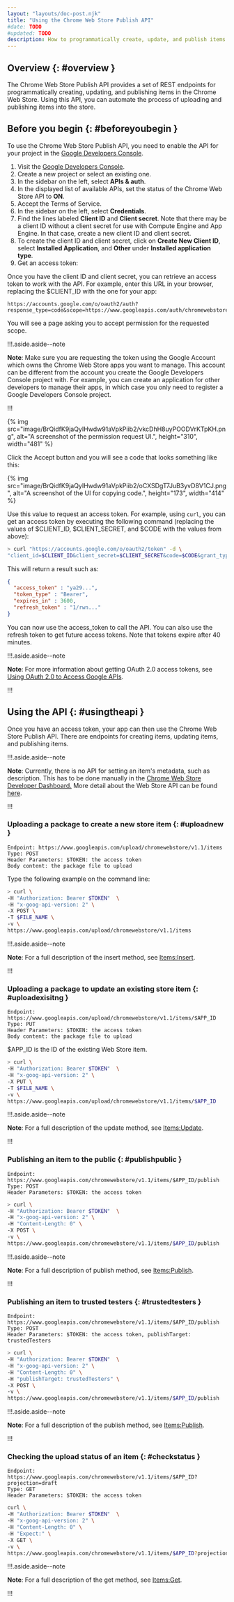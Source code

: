 ```yaml
---
layout: "layouts/doc-post.njk"
title: "Using the Chrome Web Store Publish API"
#date: TODO
#updated: TODO
description: How to programmatically create, update, and publish items in the Chrome Web Store.
---
```


## Overview {: #overview }

The Chrome Web Store Publish API provides a set of REST endpoints for programmatically creating,
updating, and publishing items in the Chrome Web Store. Using this API, you can automate the process
of uploading and publishing items into the store.

## Before you begin {: #beforeyoubegin }

To use the Chrome Web Store Publish API, you need to enable the API for your project in the [Google
Developers Console][1].

1.  Visit the [Google Developers Console][2].
2.  Create a new project or select an existing one.
3.  In the sidebar on the left, select **APIs & auth**.
4.  In the displayed list of available APIs, set the status of the Chrome Web Store API to **ON**.
5.  Accept the Terms of Service.
6.  In the sidebar on the left, select **Credentials**.
7.  Find the lines labeled **Client ID** and **Client secret**. Note that there may be a client ID
    without a client secret for use with Compute Engine and App Engine. In that case, create a new
    client ID and client secret.
8.  To create the client ID and client secret, click on **Create New Client ID**, select **Installed
    Application**, and **Other** under **Installed application type**.
9.  Get an access token:

Once you have the client ID and client secret, you can retrieve an access token to work with the
API. For example, enter this URL in your browser, replacing the \$CLIENT_ID with the one for your
app:

```text
https://accounts.google.com/o/oauth2/auth?response_type=code&scope=https://www.googleapis.com/auth/chromewebstore&client_id=$CLIENT_ID&redirect_uri=urn:ietf:wg:oauth:2.0:oob
```

You will see a page asking you to accept permission for the requested scope.

!!!.aside.aside--note

**Note**: Make sure you are requesting the token using the Google Account which owns the Chrome Web
Store apps you want to manage. This account can be different from the account you create the Google
Developers Console project with. For example, you can create an application for other developers to
manage their apps, in which case you only need to register a Google Developers Console project.

!!!

{% img src="image/BrQidfK9jaQyIHwdw91aVpkPiib2/vkcDhH8uyPOODVrKTpKH.png",
       alt="A screenshot of the permission request UI.", height="310", width="481" %}

Click the Accept button and you will see a code that looks something like this:

{% img src="image/BrQidfK9jaQyIHwdw91aVpkPiib2/oCXSDgT7JuB3yvD8V1CJ.png", alt="A screenshot of the UI for copying code.", height="173", width="414" %}

Use this value to request an access token. For example, using `curl`, you can get an access token by
executing the following command (replacing the values of $CLIENT\_ID, $CLIENT_SECRET, and \$CODE
with the values from above):

```bash
> curl "https://accounts.google.com/o/oauth2/token" -d \
"client_id=$CLIENT_ID&client_secret=$CLIENT_SECRET&code=$CODE&grant_type=authorization_code&redirect_uri=urn:ietf:wg:oauth:2.0:oob"
```

This will return a result such as:

```json
{
  "access_token" : "ya29...",
  "token_type" : "Bearer",
  "expires_in" : 3600,
  "refresh_token" : "1/rwn..."
}
```

You can now use the access_token to call the API. You can also use the refresh token to get future
access tokens. Note that tokens expire after 40 minutes.

!!!.aside.aside--note

**Note**: For more information about getting OAuth 2.0 access tokens, see [Using OAuth 2.0 to Access
Google APIs][3].

!!!

## Using the API {: #usingtheapi }

Once you have an access token, your app can then use the Chrome Web Store Publish API. There are
endpoints for creating items, updating items, and publishing items.

!!!.aside.aside--note

**Note**: Currently, there is no API for setting an item's metadata, such as description. This has
to be done manually in the [Chrome Web Store Developer Dashboard.][4] More detail about the Web
Store API can be found [here][5].

!!!

### Uploading a package to create a new store item {: #uploadnew }

```text
Endpoint: https://www.googleapis.com/upload/chromewebstore/v1.1/items
Type: POST
Header Parameters: $TOKEN: the access token
Body content: the package file to upload
```

Type the following example on the command line:

```bash
> curl \
-H "Authorization: Bearer $TOKEN"  \
-H "x-goog-api-version: 2" \
-X POST \
-T $FILE_NAME \
-v \
https://www.googleapis.com/upload/chromewebstore/v1.1/items
```

!!!.aside.aside--note

**Note**: For a full description of the insert method, see [Items:Insert][6].

!!!

### Uploading a package to update an existing store item {: #uploadexisitng }

```text
Endpoint: https://www.googleapis.com/upload/chromewebstore/v1.1/items/$APP_ID
Type: PUT
Header Parameters: $TOKEN: the access token
Body content: the package file to upload
```

\$APP_ID is the ID of the existing Web Store item.

```bash
> curl \
-H "Authorization: Bearer $TOKEN"  \
-H "x-goog-api-version: 2" \
-X PUT \
-T $FILE_NAME \
-v \
https://www.googleapis.com/upload/chromewebstore/v1.1/items/$APP_ID
```

!!!.aside.aside--note

**Note**: For a full description of the update method, see [Items:Update][7].

!!!

### Publishing an item to the public {: #publishpublic }

```text
Endpoint: https://www.googleapis.com/chromewebstore/v1.1/items/$APP_ID/publish
Type: POST
Header Parameters: $TOKEN: the access token
```

```bash
> curl \
-H "Authorization: Bearer $TOKEN"  \
-H "x-goog-api-version: 2" \
-H "Content-Length: 0" \
-X POST \
-v \
https://www.googleapis.com/chromewebstore/v1.1/items/$APP_ID/publish
```

!!!.aside.aside--note

**Note**: For a full description of publish method, see [Items:Publish][8].

!!!

### Publishing an item to trusted testers {: #trustedtesters }

```
Endpoint: https://www.googleapis.com/chromewebstore/v1.1/items/$APP_ID/publish
Type: POST
Header Parameters: $TOKEN: the access token, publishTarget: trustedTesters
```

```bash
> curl \
-H "Authorization: Bearer $TOKEN"  \
-H "x-goog-api-version: 2" \
-H "Content-Length: 0" \
-H "publishTarget: trustedTesters" \
-X POST \
-v \
https://www.googleapis.com/chromewebstore/v1.1/items/$APP_ID/publish
```

!!!.aside.aside--note

**Note**: For a full description of the publish method, see [Items:Publish][9].

!!!

### Checking the upload status of an item {: #checkstatus }

```text
Endpoint: https://www.googleapis.com/chromewebstore/v1.1/items/$APP_ID?projection=draft
Type: GET
Header Parameters: $TOKEN: the access token
```

```bash
curl \
-H "Authorization: Bearer $TOKEN"  \
-H "x-goog-api-version: 2" \
-H "Content-Length: 0" \
-H "Expect:" \
-X GET \
-v \
https://www.googleapis.com/chromewebstore/v1.1/items/$APP_ID?projection=draft
```

!!!.aside.aside--note

**Note**: For a full description of the get method, see [Items:Get][10].

!!!

[1]: https://console.developers.google.com
[2]: https://console.developers.google.com
[3]: https://developers.google.com/accounts/docs/OAuth2
[4]: https://chrome.google.com/webstore/developer/dashboard
[5]: /docs/webstore/api_index
[6]: /docs/webstore/webstore_api/items/insert
[7]: /docs/webstore/webstore_api/items/update
[8]: /docs/webstore/webstore_api/items/publish
[9]: /docs/webstore/webstore_api/items/publish
[10]: /docs/webstore/webstore_api/items/get

